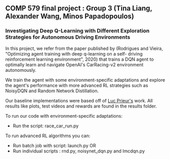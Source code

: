 ## COMP 579 final project : Group 3 (Tina Liang, Alexander Wang, Minos Papadopoulos)

### Investigating Deep Q-Learning with Different Exploration Strategies for Autonomous Driving Environments

In this project, we refer from the paper published by (Rodrigues and Vieira, "Optimizing agent training with deep q-learning on a self-
driving reinforcement learning environment", 2020) that trains a DQN agent to optimally learn and navigate OpenAI's CarRacing-v2 environment autonomously.

We train the agent with some environment-specific adaptations and explore the agent's performance with more advanced RL strategies such as NoisyDQN and Random Network Distillation.

Our baseline implementations were based off of [Luc Prieur's](https://gist.github.com/lmclupr/b35c89b2f8f81b443166e88b787b03ab#file-race-car-cv2-nn-network-td0-15-possible-actions-ipynb) work. All results like plots, test videos and rewards are found in the results folder. 

To run our code with environment-specific adaptations:
- Run the script: race_car_run.py

To run advanced RL algorithms you can: 
- Run batch job with script: launch.py
  OR
- Run individual scripts : rnd.py, noisynet_dqn.py and lmcdqn.py
